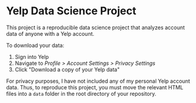 # Yelp Data Science Project

This project is a reproducible data science project that analyzes account data of anyone with a Yelp account.

To download your data:
1. Sign into Yelp
2. Navigate to *Profile > Account Settings > Privacy Settings*
3. Click "Download a copy of your Yelp data"

For privacy purposes, I have not included any of my personal Yelp account data. Thus, to reproduce this project, you must move the relevant HTML files into a `data` folder in the root directory of your repository.